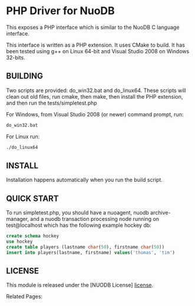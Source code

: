 # PHP Driver for NuoDB #

This exposes a PHP interface which is similar to the NuoDB C language 
interface.

This interface is written as a PHP extension.  It uses CMake to build. 
It has been tested using g++ on Linux 64-bit and Visual Studio 2008 
on Windows 32-bits.

## BUILDING ##

Two scripts are provided: do_win32.bat and do_linux64. These scripts will
clean out old files, run cmake, then make, then install the PHP extension,
and then run the tests/simpletest.php

For Windows, from Visual Studio 2008 (or newer) command prompt, run:

```bash
do_win32.bat
```

For Linux run:

```bash
./do_linux64
```

## INSTALL ##

Installation happens automatically when you run the build script.

## QUICK START ##

To run simpletest.php, you should have a nuoagent, nuodb archive-manager,
and a nuodb transaction processing node running on test@localhost which 
has the following example hockey db:

```sql
create schema hockey
use hockey
create table players (lastname char(50), firstname char(50))
insert into players(lastname, firstname) values('thomas', 'tim')
```

## LICENSE ##

This module is released under the [NUODB License] [license].

Related Pages:

[homepage]: http://www.nuodb.com
[license]: http://www.nuodb.com/licenses/license.html
